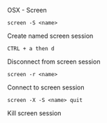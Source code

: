 OSX - Screen

```screen -S <name>```

Create named screen session

```CTRL + a then d```

Disconnect from screen session

```screen -r <name>```

Connect to screen session

```screen -X -S <name> quit```

Kill screen session
